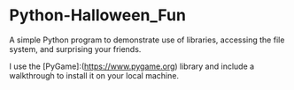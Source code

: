 # Python-Halloween_Fun
A simple Python program to demonstrate use of libraries, accessing the file system, and surprising your friends.

I use the [PyGame]:(https://www.pygame.org)  library and include a walkthrough to install it on your local machine.
